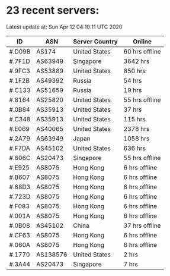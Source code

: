 # 23 recent servers:

Latest update at: Sun Apr 12 04:10:11 UTC 2020

| ID | ASN | Server Country | Online |
| -- | --- | -------------- | ------ |
| #.D09B | AS174 | United States | 60 hrs offline |
| #.7F1D | AS63949 | Singapore | 3642 hrs |
| #.9FC3 | AS53889 | United States | 850 hrs |
| #.1F2B | AS49392 | Russia | 54 hrs |
| #.C133 | AS51659 | Russia | 19 hrs |
| #.8164 | AS25820 | United States | 55 hrs offline |
| #.0B84 | AS35913 | United States | 37 hrs |
| #.C348 | AS35913 | United States | 115 hrs |
| #.E069 | AS40065 | United States | 2378 hrs |
| #.2A79 | AS63949 | Japan | 1058 hrs |
| #.F7DA | AS45102 | United States | 636 hrs |
| #.606C | AS20473 | Singapore | 55 hrs offline |
| #.E925 | AS8075 | Hong Kong | 6 hrs offline |
| #.B607 | AS8075 | Hong Kong | 6 hrs offline |
| #.68D3 | AS8075 | Hong Kong | 6 hrs offline |
| #.723D | AS8075 | Hong Kong | 6 hrs offline |
| #.F083 | AS8075 | Hong Kong | 6 hrs offline |
| #.001A | AS8075 | Hong Kong | 6 hrs offline |
| #.0B08 | AS45102 | China | 37 hrs offline |
| #.CF63 | AS8075 | Hong Kong | 6 hrs offline |
| #.060A | AS8075 | Hong Kong | 6 hrs offline |
| #.1770 | AS138576 | United States | 2 hrs |
| #.3A44 | AS20473 | Singapore | 7 hrs |

